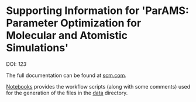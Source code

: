 # Supporting Information for 'ParAMS: Parameter Optimization for Molecular and Atomistic Simulations'
DOI: *123*

The full documentation can be found at [scm.com](https://www.scm.com/doc.trunk/params/index.html).

[Notebooks](notebooks) provides the workflow scripts (along with some comments) used for the generation
of the files in the [data](data) directory.
